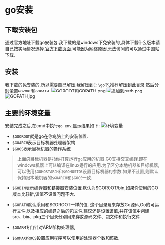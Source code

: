 # go安装

## 下载安装包

通过官方地址下载go安装包.我下载的是windows下免安装的,具体下载什么版本请自己按实际情况选择.[官方下载页面]('https://golang.org/dl/').可能因为网络原因,无法访问的可以通过中国站下载.

## 安装

我下载的免安装的,所以需要自己解压.我解压到```C:\go```下,推荐解压到此目录.然后分别设置```GOROOT```和```GOPATH```.
![GOROOT和GOPATH.png](https://i.loli.net/2019/12/25/zKXhAyw8LS6OBqr.png)
![追加到path.png](https://i.loli.net/2019/12/25/d6pjNJxEb1Yn5Kw.png)
![GOPATH.jpg](https://i.loli.net/2019/12/25/3gNYV5kHixRCnzs.png)

## 主要的环境变量

安装完成之后,在cmd中执行```go env```,显示结果如下:
![环境变量](https://i.loli.net/2019/12/25/KmqnGfLbl1u8MU7.png)

- ```$GOOROOT```就是go在你电脑上的安装位置.
- ```$GOARCH```表示目标机器处理器架构
- ```$GOOS```表示目标机器的操作系统

> 上面的目标机器是指你打算运行go应用的机器.GO支持交叉编译,即在windows机器上可以编译在linux运行的应用.为了区分本地机器和目标机器,可以使用```$GOHOSTARCH```和```$GOHOSTOS```设置目标机器的参数.如果不设置,则默认保持跟本地机器的```$GOARCH```和```$GOOS```一致.  

- ```$GOBIN```表示编译器和链接器安装位置,默认为$GOROOT/bin,如果你使用的GO版本比较新,该值不设置问题不大.

- ```$GOPATH```默认采用和$GOROOT一样的值. 这个目录用来存放Go源码,Go的可运行文件,以及相应的编译之后的包文件.建议还是设置该值,并在该值中创建src、bin、pkg三个目录分别用来存放源码文件、包文件和执行文件
- ```$GOARM```专门针对ARM架构处理器,
- ```$GOMAXPROCS```设置应用程序可以使用的处理器个数和核数.
